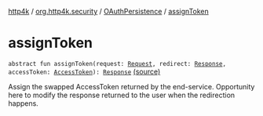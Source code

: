 [http4k](../../index.md) / [org.http4k.security](../index.md) / [OAuthPersistence](index.md) / [assignToken](./assign-token.md)

# assignToken

`abstract fun assignToken(request: `[`Request`](../../org.http4k.core/-request/index.md)`, redirect: `[`Response`](../../org.http4k.core/-response/index.md)`, accessToken: `[`AccessToken`](../-access-token/index.md)`): `[`Response`](../../org.http4k.core/-response/index.md) [(source)](https://github.com/http4k/http4k/blob/master/http4k-security-oauth/src/main/kotlin/org/http4k/security/OAuthPersistence.kt#L41)

Assign the swapped AccessToken returned by the end-service. Opportunity here to modify the
response returned to the user when the redirection happens.

